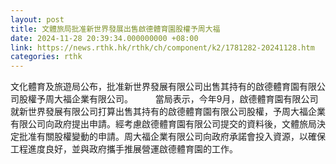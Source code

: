 ```yaml
---
layout: post
title: 文體旅局批准新世界發展出售啟德體育園股權予周大福
date: 2024-11-28 20:39:34.000000000 +08:00
link: https://news.rthk.hk/rthk/ch/component/k2/1781282-20241128.htm
categories: rthk
---
```


文化體育及旅遊局公布，批准新世界發展有限公司出售其持有的啟德體育園有限公司股權予周大福企業有限公司。
　　 
當局表示，今年9月，啟德體育園有限公司就新世界發展有限公司打算出售其持有的啟德體育園有限公司股權，予周大福企業有限公司向政府提出申請。經考慮啟德體育園有限公司提交的資料後，文體旅局決定批准有關股權變動的申請。周大福企業有限公司向政府承諾會投入資源，以確保工程進度良好，並與政府攜手推展營運啟德體育園的工作。
　　
